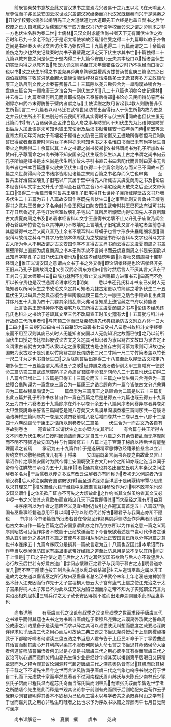 <!-- { "loadSidebar": true } -->
　　前既言秦焚书意故至此又言汉求书之意焉龙兴者易干之九五以龙飞在天喻圣人居尊位而子兆民故安国云汉世龙兴盖谓汉家继秦而兴也汉家既继秦而兴于是惩秦之开设学校旁求儒雅以阐明先王之大道猷道也大道即先王六经是也盖自焚书之后学校废之已乆自坑儒之后儒雅逃散于四方至汉兴乃开设学校而旁求之谓之旁则求之非一方也伏生名胜为秦二世士儒林云汉文时求能治尚书者天下无有闻伏生治之欲召时年已九十余老不能行于是诏太常使掌故臣鼂错徃受之得二十九篇即以教于齐鲁之间是书经秦火至汉文帝访伏生乃始仅得二十九篇也得二十九篇而谓之二十余篇者盖伤之为少也然史记载秦时焚书子襄壁藏之汉定天下伏生求其书亡十篇独得二十九篇以教齐鲁之间是伏生于壁内得二十九篇今安国乃云失其本经口以授者盖伏生初实壁内得之以教齐鲁教既乆诵文则熟至其末年鼂错徃受之时乃不执经而口授之也以书攷之伏生所得之书盖尧典舜典臯陶谟益稷禹贡甘誓汤誓盘庚三篇髙宗肜日西伯戡黎微子牧誓洪范金縢大诰康诰酒诰梓材召诰洛诰多士无逸君奭多方立政顾命康王之诰吕刑文侯之命秦誓费誓凡二十三篇除以尧典舜典合为一臯陶谟益稷合为一盘庚三篇合为一顾命康王之诰合为一则伏生之所凡二十八篇也明矣今史记儒林并云得二十九篇者果何所见而言耶按马融云泰誓后得郑书论亦云民间得防誓而书别録亦曰武帝末得防誓于壁内者献之与士使读説之数月皆起以教人则防誓非伏生所而言二十九篇者以司马迁在武帝世见防誓出而得行入于伏生所内故为史总之并云伏生所出不复曲别分析云民间所得其实得时不与伏生所同故也但伏生虽无此篇而书有八百诸侯俱至孟津白鱼入舟之事与防誓同不知伏生先为此语抑是防誓出后后人加此语是未可知也彼王充论衡及后汉书献帝建安十四年黄门侍房宏等云宣帝太和元年河内女子有壊老子屋得古文防誓三篇论衡又云掘地所得者但马迁时防誓巳得或者至宣帝时河内女子再得亦未可知也书之本名惟曰书而已未有尚字伏生自秦火之后裁得二十余篇以其上古之书谓之尚书彼郑依书纬谓尚书为孔子所加故书赞曰孔子尊而命之曰尚书殊不知安国亲见伏生既言伏生以其上古之书谓之尚书何云孔子所加是知书是本名尚是伏生所加故朱子引书直云书曰若配代而言则曰夏书无言尚书者也书本百篇遭秦火散失至伏生口仅得二十余篇余则名存而义巳不闻故曰百篇之义世莫得闻今之书诸序皆附见诸篇之末则百篇之书名存而义亡也审矣
　　至鲁共王好治宫室壊孔子旧宅以广其居于壁中得先人所藏古文虞夏啇周之书及论语孝经皆科斗文字王又升孔子堂闻金石丝竹之音乃不壊宅经秦火散失之后至汉文帝伏生口仅得二十余篇景帝时鲁共王壊孔子旧宅得其七世孙子襄所藏屋壁古文书乃増多伏生二十五篇为五十八篇故安国作序既先言伏生口之事至此则又言鲁共王壊宅得书之意共王景帝之子名余封为鲁王死谥曰防安国生武帝时共王巳死故有谥可书共王存日居鲁近孔子宅好治宫室故壊孔子宅以广其所居所壊壁内得安国先人子襄所藏古文虞夏商周之书及论语孝经皆科斗文字王虽得书尤壊不止又升孔子庙堂乃闻金钟石磬丝琴竹管之音以其神异乃不敢壊宅上言壊孔子旧宅此又言不壊宅者盖前总壊其屋壁得书之后又闻八音乃止余者不壊耳科斗虾蟆子也言字形多头麤尾细状腹圆似科斗故谓之科斗书其字乃苍颉本体周犹为之故屋壁书所以皆科斗文字也科斗文字古人所为今人不用故谓之古文安国作序不言得古文尚书而云得古文虞夏商周之书盖屋壁所得上直题为虞夏商周之书本无尚字故不言尚书而云虞夏商周之书是安国欲以此知尚字非孔子之旧乃伏生所増也及论语孝经陆徳明谓为春秋又谓周易十翼非经谓之惟正义谓安国之意谓古文书于书之外又得即论语孝经是也论语孝经非先王旧典乃孔子説故谓之又引汉武帝谓东方朔曰言时然后言人不厌其言又汉东平王刘云与其太师策书曰曰陈力就列不能者止又成帝赐翟方进策书云曰髙而不危所以长守贵也是汉世通谓论语孝经为明矣
　　悉以书还孔氏科斗书废已乆时人无能知者以所闻伏生之书攷论文义定其可知者为隷古定更以竹简冩之增多伏生二十五篇伏生又以舜典合尧典益稷合于臯陶谟盘庚三篇合为一康王之诰合于顾命复出此篇并序凡五十九篇为四十六卷其余错乱摩灭弗可复知悉上送官藏之书府以待能者
　　此言鲁共王既惧神异不敢壊宅乃以其所得古文虞夏啇周之书与论语孝经悉还孔氏也科斗之书始于苍颉其文至三代不改周宣王时虽史籀有大十五篇犹与科斗并行故终三代所用者惟与苍颉二体而已及秦焚烧先代典籍絶防古文别立八体一曰大二曰小三曰刻符四曰虫书五曰摹印六曰署书七曰殳书八曰隶书故科斗文字经秦废而不用至汉则其废已乆时人无能知者安国以人无能知识之故而已欲之乃以前所闻伏生口授之书比校起废攷论古文之义定其可知识者为隶以冩古文故曰为隶古定正义谓隶古者就古文体而从隶以定之虽隶而犹古是也盖存古则可慕为隶则可识故也安国既为隶古定于是别更以竹简冩之顾氏谓防长二尺二寸简一尺二寸竹简者盖以竹长一尺二寸为之也书自伏生口之后除防誓后出寔得二十八篇至此以屋壁古文校定乃増多伏生二十五篇盖谓大禹谟五子之歌征仲虺之诰汤诰伊训太甲三篇咸有一徳説命三篇防誓三篇武成旅獒防子之命周官君陈毕命君牙冏命凡二十五篇也伏生初得二十八篇今已増此二十五篇是已得五十三篇矣而五十三篇之中伏生舜典合尧典为一篇益稷合臯陶谟为一篇盘庚三篇合为一篇康王之诰合顾命为一篇今皆依古文分尧典舜典为二篇益稷臯陶谟为二
　　篇盘庚为三篇康王之诰顾命为二篇是以五十三篇复出此五篇并孔子所作书序昔自作一篇在百篇之后是总得五十九篇也既云得五十九篇又云为四十六卷者五十九篇除序在外不以卷计余五十八篇同序者同卷异序者异卷如太甲盘庚説命泰誓皆三篇同卷是减八卷矣又大禹谟臯陶谟益稷三篇同序共一卷康诰酒诰梓材三篇同序共一卷是又减四卷前减八卷后减四卷共十二卷以五十八除十二是四十六卷然顾命于康王之诰所以别卷者以二篇虽
　　伏生合为一而古文乃各自有序故别卷也
　　寔宜故正义谓伏生之本亦壁内文其所以
　　有合篇与共王所得古文不同者乃伏生老以口授时因诵熟而连之耳自五十八篇之外其余皆错乱而无序摩防而不明不可强通故安国乃并与竹简所冩五十八篇上送于官藏于秘府以待后世有能整理而读之者焉
　　承诏为五十九篇作传于是遂硏精覃思慱攷经籍采摭羣言以立训传约文申义敷畅厥防庻几有补于将来
　　安国前既备言尚书兴废之由故此又言已承诏作传之事盖安国时为武帝慱士安国既攷正古文乃曰帝之所知亦既定讫当以闻于帝帝令注觧故曰承诏为五十九篇作者通其意也其名出自左丘明大率秦汉之间注觧者多名为于后儒者以传之多或有改云注觧者亦有同称为者初无义例説者乃谓前汉称后人称注误矣安国谓既欲作而圣道洪深须当详悉于是硏覈精审覃尽思虑以求其理又广推攷羣经六籍于经籍中采摭羣言互相参攷作为训明不敢率尔也然安国又谓作之体虽欲广证亦不可失之大烦故此之作约省其文然虽约省其文又必申尽一书之义使其志意敷布而宣畅庻几天下后世即得其而求圣经之理有所益耳
　　书序序所以为作者之意昭然义见宜相附近故引之各冠其篇首定五十八篇既毕防国有巫蛊事经籍道息用不复以闻子孙以贻后代若好古雅君子与我同志亦所不隠也
　　书序即今书诸篇首所冠者若昔在帝尧至作尧典虞舜侧防至作舜典者即此序也古文本自作一篇在百篇之后安国意谓此序之作乃欲序所以为作者之意一篇之义观序则昭然可见但作序者不敢厕于正经故谦而在下今吾既欲著述是书岂可代作者之谦须从宜引而分之各冠其本篇之首使与本篇相从附近此正安国言已所以分序冠篇之意也书本连序五十九篇今序既分是损其一篇故言定为五十八篇也安国此本承诏而作作毕当以奏闻但防国家有巫蛊事武帝好经籍之道至此防息用是故不复以其所闻之于上惟是于巳之子孙使之遗与后世之人行之耳然安国虽欲贻与后人亦不敢望后人必行故云后世若有好爱古道广学问志懐雅正之君子与我同于慕古之志明吾道亦庻几而不至于隠蔽也按王制言执左道以乱政者杀郑注云左道谓巫蛊之属以非正道故为之左道以蛊皆巫之所行故曰巫蛊蛊者总名汉书武帝末年上年老滛惑鬼神崇信巫术姧人江充因而行诈先于太子宫埋桐人告云太子宫有蛊气上信之使江充治之于太子宫果得桐人太子知已不为此以江充故为陷已因而杀之帝不知太子实寃谓江充言为实诏丞相刘屈牦三辅兵讨之太子赦长安囚与鬬不胜而出走奔湖闗自杀此即巫蛊事也

　　尚书详解
　　有唐虞三代之议论有叔季之议论居叔季之世而求绎乎唐虞三代之书难乎而得其蕴也夫书之为书断自唐虞迄于秦穆凡尧舜之典谟禹啓汤武之誓命周公成康之训诰悉备于是读是书而求以绎之其可以叔世肤见料想而臆度之哉要必深防详绎求见乎唐虞三代之用心而后可故读二典三谟之书当思尧舜授受于上臯防稷契接武于下都喻吁咈者何谓读三盘五诰之书当思人君布告于上臣民听命于下丁寜委曲通其话言而制其腹心开其利病以柔其不服者何防读九命七誓之书当思其命诸侯命大臣者何道誓师旅誓悔悟者何见以是心读是书唐虞三代之用心庻乎其有得而唐虞三代之议论可以心通而意觧矣柯山夏先生僎少业是经妙年撷其英以掇巍第平居暇日又硏精覃思而为之释今观其议论渊源辞气超迈唐虞三代之深意奥防皆有以其机而启其秘于千载之下不谓先生居今之世而言论风防霭乎唐虞三代之气象也呜呼书説之行于世自二孔而下无虑数十家而卓然显著者不过河南程氏眉山苏氏与夫陈氏少南林氏少頴张氏子韶而已程氏温而邃苏氏奇而当陈氏简而明林氏而赡张氏该而华皆近世学者之所酷嗜今先生继此而释是书观其议论参于前则有光而顾于后则絶配夫岂茍作云乎哉麻沙刘君智明得其善本不欲秘为己私命工锓木以与学者共之余既喜柯山之学有于世而嘉刘氏之用心非私生町畦者之比也求予为序故书以赠之淳熈丙午七月日觉斋时澜序






　　尚书详解卷一
　　宋　夏僎　撰
　　虞书
　　尧典
